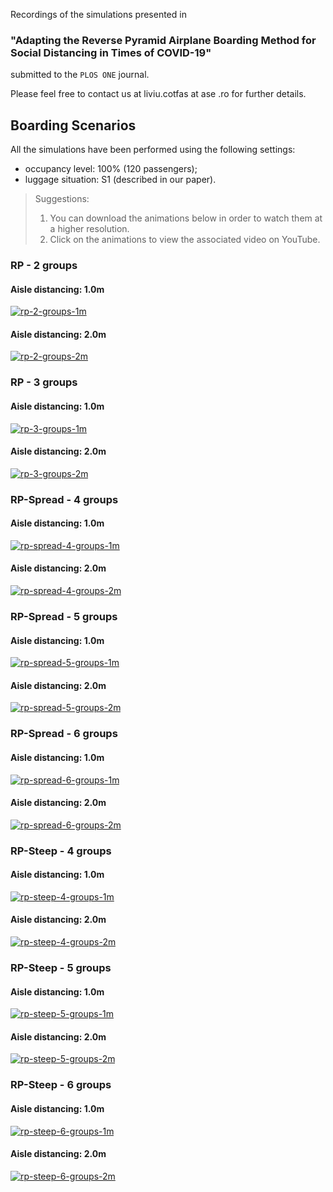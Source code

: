 Recordings of the simulations presented in 
### **"Adapting the Reverse Pyramid Airplane Boarding Method for Social Distancing in Times of COVID-19"** 
submitted to the `PLOS ONE` journal. 

Please feel free to contact us at liviu.cotfas at ase .ro for further details. 

## Boarding Scenarios

All the simulations have been performed using the following settings:
- occupancy level: 100% (120 passengers);
- luggage situation: S1 (described in our paper).

> Suggestions: 
> 1. You can download the animations below in order to watch them at a higher resolution.
> 2. Click on the animations to view the associated video on YouTube.

### RP - 2 groups
#### Aisle distancing: 1.0m
[![rp-2-groups-1m](recordings/rp-2-groups-1m.gif)](https://youtu.be/zkM73qKcuNg)
#### Aisle distancing: 2.0m
[![rp-2-groups-2m](recordings/rp-2-groups-2m.gif)](https://youtu.be/GE8QPHKjGnE)
### RP - 3 groups
#### Aisle distancing: 1.0m
[![rp-3-groups-1m](recordings/rp-3-groups-1m.gif)](https://youtu.be/2B1atas8T24)
#### Aisle distancing: 2.0m
[![rp-3-groups-2m](recordings/rp-3-groups-2m.gif)](https://youtu.be/Re02Vmz3npU)
### RP-Spread - 4 groups
#### Aisle distancing: 1.0m
[![rp-spread-4-groups-1m](recordings/rp-spread-4-groups-1m.gif)](https://youtu.be/u_NyoYswMFg)
#### Aisle distancing: 2.0m
[![rp-spread-4-groups-2m](recordings/rp-spread-4-groups-2m.gif)](https://youtu.be/_-N3krnGiPA)
### RP-Spread - 5 groups
#### Aisle distancing: 1.0m
[![rp-spread-5-groups-1m](recordings/rp-spread-5-groups-1m.gif)](https://youtu.be/XV0eeQzoZRY)
#### Aisle distancing: 2.0m
[![rp-spread-5-groups-2m](recordings/rp-spread-5-groups-2m.gif)](https://youtu.be/Sa52Ifs0WEo)
### RP-Spread - 6 groups
#### Aisle distancing: 1.0m
[![rp-spread-6-groups-1m](recordings/rp-spread-6-groups-1m.gif)](https://youtu.be/N75DrltEqWY)
#### Aisle distancing: 2.0m
[![rp-spread-6-groups-2m](recordings/rp-spread-6-groups-2m.gif)](https://youtu.be/3ILR3GU91S0)
### RP-Steep - 4 groups
#### Aisle distancing: 1.0m
[![rp-steep-4-groups-1m](recordings/rp-steep-4-groups-1m.gif)](https://youtu.be/NxnOLMjjBko)
#### Aisle distancing: 2.0m
[![rp-steep-4-groups-2m](recordings/rp-steep-4-groups-2m.gif)](https://youtu.be/K8IA07HXgsk)
### RP-Steep - 5 groups
#### Aisle distancing: 1.0m
[![rp-steep-5-groups-1m](recordings/rp-steep-5-groups-1m.gif)](https://youtu.be/qqHWhQGUZ0U)
#### Aisle distancing: 2.0m
[![rp-steep-5-groups-2m](recordings/rp-steep-5-groups-2m.gif)](https://youtu.be/8qz7nTJiKPc)
### RP-Steep - 6 groups
#### Aisle distancing: 1.0m
[![rp-steep-6-groups-1m](recordings/rp-steep-6-groups-1m.gif)](https://youtu.be/89ep63k_H9U)
#### Aisle distancing: 2.0m
[![rp-steep-6-groups-2m](recordings/rp-steep-6-groups-2m.gif)](https://youtu.be/86BXDwGx9fw)
